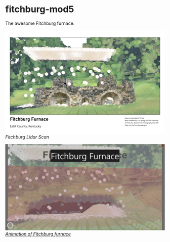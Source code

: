 # fitchburg-mod5

The awesome Fitchburg furnace.

![Caption of map](map.jpg)  
_Fitchburg Lidar Scan_

![animation.JPG](animation.JPG)  
_[Animation of Fitchburg furnace](https://www.youtube.com/watch?v=DfyrIcSHwgA)_